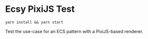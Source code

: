 # Ecsy PixiJS Test

`yarn install && yarn start`

Test the use-case for an ECS pattern with a PixiJS-based renderer.

